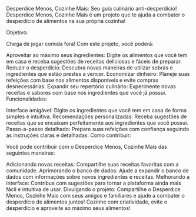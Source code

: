 Desperdice Menos, Cozinhe Mais: Seu guia culinário anti-desperdício!
Desperdice Menos, Cozinhe Mais é um projeto que te ajuda a combater o desperdício de alimentos na sua própria cozinha!

Objetivo:

Chega de jogar comida fora! Com este projeto, você poderá:

Aproveitar ao máximo seus ingredientes: Digite os alimentos que você tem em casa e receba sugestões de receitas deliciosas e fáceis de preparar.
Reduzir o desperdício: Descubra novas maneiras de utilizar sobras e ingredientes que estão prestes a vencer.
Economizar dinheiro: Planeje suas refeições com base nos alimentos disponíveis e evite compras desnecessárias.
Expandir seu repertório culinário: Experimente novas receitas e sabores com base nos ingredientes que você já possui.
Funcionalidades:

Interface amigável: Digite os ingredientes que você tem em casa de forma simples e intuitiva.
Recomendações personalizadas: Receba sugestões de receitas que se encaixam perfeitamente aos ingredientes que você possui.
Passo-a-passo detalhado: Prepare suas refeições com confiança seguindo as instruções claras e detalhadas.
Como contribuir:

Você pode contribuir com o Desperdice Menos, Cozinhe Mais das seguintes maneiras:

Adicionando novas receitas: Compartilhe suas receitas favoritas com a comunidade.
Aprimorando o banco de dados: Ajude a expandir o banco de dados com informações sobre novos ingredientes e receitas.
Melhorando a interface: Contribua com sugestões para tornar a plataforma ainda mais fácil e intuitiva de usar.
Divulgando o projeto: Compartilhe o Desperdice Menos, Cozinhe Mais com seus amigos e familiares e ajude a combater o desperdício de alimentos juntos!
Cozinhe com criatividade, evite o desperdício e aproveite ao máximo seus alimentos!
